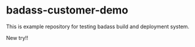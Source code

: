 # badass-customer-demo

This is example repository for testing badass build and deployment system.

New try!!
